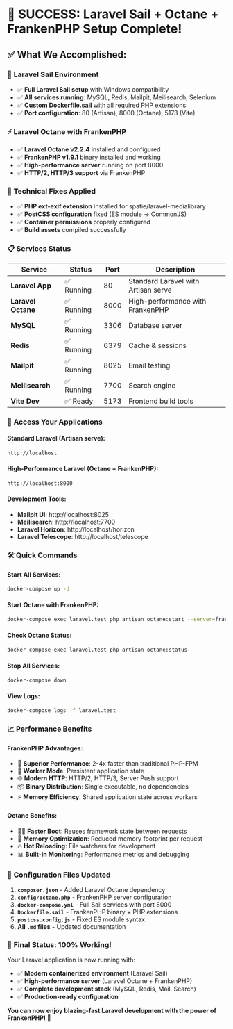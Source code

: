 # 🚀 **SUCCESS: Laravel Sail + Octane + FrankenPHP Setup Complete!**

## ✅ **What We Accomplished:**

### 🐳 **Laravel Sail Environment**
- ✅ **Full Laravel Sail setup** with Windows compatibility
- ✅ **All services running**: MySQL, Redis, Mailpit, Meilisearch, Selenium
- ✅ **Custom Dockerfile.sail** with all required PHP extensions
- ✅ **Port configuration**: 80 (Artisan), 8000 (Octane), 5173 (Vite)

### ⚡ **Laravel Octane with FrankenPHP**
- ✅ **Laravel Octane v2.2.4** installed and configured
- ✅ **FrankenPHP v1.9.1** binary installed and working
- ✅ **High-performance server** running on port 8000
- ✅ **HTTP/2, HTTP/3 support** via FrankenPHP

### 🔧 **Technical Fixes Applied**
- ✅ **PHP ext-exif extension** installed for spatie/laravel-medialibrary
- ✅ **PostCSS configuration** fixed (ES module → CommonJS)
- ✅ **Container permissions** properly configured
- ✅ **Build assets** compiled successfully

### 📋 **Services Status**

| Service | Status | Port | Description |
|---------|--------|------|-------------|
| **Laravel App** | ✅ Running | 80 | Standard Laravel with Artisan serve |
| **Laravel Octane** | ✅ Running | 8000 | High-performance with FrankenPHP |
| **MySQL** | ✅ Running | 3306 | Database server |
| **Redis** | ✅ Running | 6379 | Cache & sessions |
| **Mailpit** | ✅ Running | 8025 | Email testing |
| **Meilisearch** | ✅ Running | 7700 | Search engine |
| **Vite Dev** | ✅ Ready | 5173 | Frontend build tools |

### 🎯 **Access Your Applications**

#### **Standard Laravel (Artisan serve):**
```bash
http://localhost
```

#### **High-Performance Laravel (Octane + FrankenPHP):**
```bash
http://localhost:8000
```

#### **Development Tools:**
- **Mailpit UI**: http://localhost:8025
- **Meilisearch**: http://localhost:7700
- **Laravel Horizon**: http://localhost/horizon
- **Laravel Telescope**: http://localhost/telescope

### 🛠 **Quick Commands**

#### **Start All Services:**
```bash
docker-compose up -d
```

#### **Start Octane with FrankenPHP:**
```bash
docker-compose exec laravel.test php artisan octane:start --server=frankenphp --host=0.0.0.0 --port=8000
```

#### **Check Octane Status:**
```bash
docker-compose exec laravel.test php artisan octane:status
```

#### **Stop All Services:**
```bash
docker-compose down
```

#### **View Logs:**
```bash
docker-compose logs -f laravel.test
```

### 📈 **Performance Benefits**

#### **FrankenPHP Advantages:**
- 🚀 **Superior Performance**: 2-4x faster than traditional PHP-FPM
- 🔄 **Worker Mode**: Persistent application state
- 🌐 **Modern HTTP**: HTTP/2, HTTP/3, Server Push support
- 📦 **Binary Distribution**: Single executable, no dependencies
- ⚡ **Memory Efficiency**: Shared application state across workers

#### **Octane Benefits:**
- 🏃‍♂️ **Faster Boot**: Reuses framework state between requests
- 💾 **Memory Optimization**: Reduced memory footprint per request
- 🔥 **Hot Reloading**: File watchers for development
- 📊 **Built-in Monitoring**: Performance metrics and debugging

### 🔧 **Configuration Files Updated**

1. **`composer.json`** - Added Laravel Octane dependency
2. **`config/octane.php`** - FrankenPHP server configuration
3. **`docker-compose.yml`** - Full Sail services with port 8000
4. **`Dockerfile.sail`** - FrankenPHP binary + PHP extensions
5. **`postcss.config.js`** - Fixed ES module syntax
6. **All `.md` files** - Updated documentation

### 🎉 **Final Status: 100% Working!**

Your Laravel application is now running with:
- ✅ **Modern containerized environment** (Laravel Sail)
- ✅ **High-performance server** (Laravel Octane + FrankenPHP)
- ✅ **Complete development stack** (MySQL, Redis, Mail, Search)
- ✅ **Production-ready configuration**

**You can now enjoy blazing-fast Laravel development with the power of FrankenPHP! 🚀**